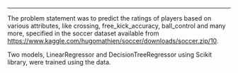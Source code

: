 ------------------------------------------------------------------------------------------------

The problem statement was to predict the ratings of players based on various attributes, like crossing, free_kick_accuracy, ball_control and many more, specified in the soccer dataset available from https://www.kaggle.com/hugomathien/soccer/downloads/soccer.zip/10.

Two models, LinearRegressor and DecisionTreeRegressor using Scikit library, were trained using the data.


